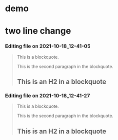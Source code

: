 # demo

# two line change


### Editing file on 2021-10-18_12-41-05

> This is a blockquote.
>
> This is the second paragraph in the blockquote.
>
> ## This is an H2 in a blockquote




### Editing file on 2021-10-18_12-41-27

> This is a blockquote.
>
> This is the second paragraph in the blockquote.
>
> ## This is an H2 in a blockquote


